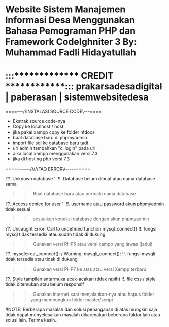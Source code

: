 Website Sistem Manajemen Informasi Desa Menggunakan Bahasa Pemograman PHP dan Framework CodeIghniter 3
By: Muhammad Fadli Hidayatullah
=======================================
:::************* CREDIT ************:::
prakarsadesadigital | paberasan | sistemwebsitedesa
=======================================

====---//INSTALASI SOURCE CODE\\---====

- Ekstrak source code-nya
- Copy ke localhost / host
- jika pakai xampp copy ke folder htdocs
- buat database baru di phpmyadmin
- import file sql ke database baru tadi
- url admin tambahkan "c_login" pada url
- Jika local xampp menggunakan versi 7.3
- jika di hosting php versi 7.3


=====-----/////FAQ ERROR\\\\\-----=====

??. Unknown database ''
!!. Database belum dibuat atau nama database sama
>>. Buat database baru atau perbaiki nama database

??. Access denied for user ''
!!. username atau password akun phpmyadmin tidak sesuai
>>. sesuaikan koneksi database dengan akun phpmyadmin

??. Uncaught Error: Call to undefined function mysql_connect()
!!. fungsi mysql tidak tersedia atau sudah tidak di dukung
>>. Gunakan versi PHP5 atau versi xampp yang lawas (jadul)

??. mysqli::real_connect(): / Warning: mysqli_connect():
!!. fungsi mysqli tidak tersedia atau tidak di dukung
>>. Gunakan versi PHP7 ke atas atau versi Xampp terbaru

??. Style tampilan antarmuka acak-acakan (tidak rapih)
!!. file css / style tidak ditemukan atau belum responsif
>>. Gunakan internet saat menjalankan-nya atau hapus folder yang membungkus folder master/script


#NOTE:
Berberapa masalah dan solusi penanganan di atas mungkin saja tidak dapat
menyelesaikan masalah dikarenakan beberapa faktor lain atau solusi lain.
Terima kasih..
